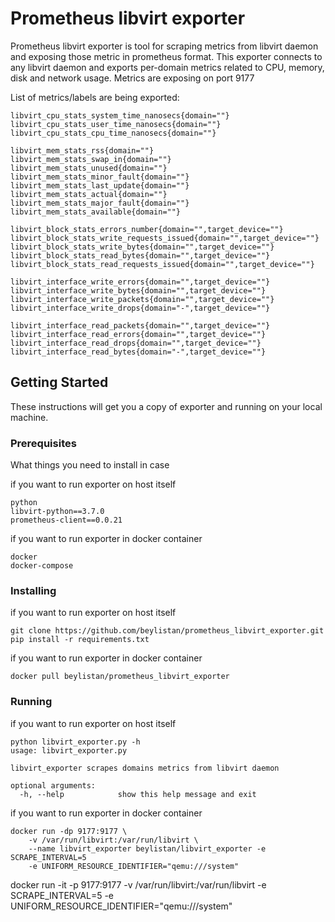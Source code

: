 # Prometheus libvirt exporter

Prometheus libvirt exporter is tool for scraping metrics from libvirt daemon and exposing those metric in prometheus format.
This exporter connects to any libvirt daemon and exports per-domain metrics related to CPU, memory, disk and network usage.
Metrics are exposing on port 9177

List of metrics/labels are being exported:
```
libvirt_cpu_stats_system_time_nanosecs{domain=""}
libvirt_cpu_stats_user_time_nanosecs{domain=""}
libvirt_cpu_stats_cpu_time_nanosecs{domain=""}

libvirt_mem_stats_rss{domain=""}
libvirt_mem_stats_swap_in{domain=""}
libvirt_mem_stats_unused{domain=""}
libvirt_mem_stats_minor_fault{domain=""}
libvirt_mem_stats_last_update{domain=""}
libvirt_mem_stats_actual{domain=""}
libvirt_mem_stats_major_fault{domain=""}
libvirt_mem_stats_available{domain=""}

libvirt_block_stats_errors_number{domain="",target_device=""}
libvirt_block_stats_write_requests_issued{domain="",target_device=""}
libvirt_block_stats_write_bytes{domain="",target_device=""}
libvirt_block_stats_read_bytes{domain="",target_device=""}
libvirt_block_stats_read_requests_issued{domain="",target_device=""}

libvirt_interface_write_errors{domain="",target_device=""}
libvirt_interface_write_bytes{domain="",target_device=""}
libvirt_interface_write_packets{domain="",target_device=""}
libvirt_interface_write_drops{domain="-",target_device=""}

libvirt_interface_read_packets{domain="",target_device=""}
libvirt_interface_read_errors{domain="",target_device=""}
libvirt_interface_read_drops{domain="",target_device=""}
libvirt_interface_read_bytes{domain="-",target_device=""}

```

## Getting Started

These instructions will get you a copy of exporter and running on your local machine.

### Prerequisites

What things you need to install in case  

if you want to run exporter on host itself
```
python
libvirt-python==3.7.0
prometheus-client==0.0.21
```
if you want to run exporter in docker container
```
docker
docker-compose
```
### Installing

if you want to run exporter on host itself
```
git clone https://github.com/beylistan/prometheus_libvirt_exporter.git
pip install -r requirements.txt
```
if you want to run exporter in docker container
```
docker pull beylistan/prometheus_libvirt_exporter
```
### Running
if you want to run exporter on host itself
```
python libvirt_exporter.py -h
usage: libvirt_exporter.py 

libvirt_exporter scrapes domains metrics from libvirt daemon

optional arguments:
  -h, --help            show this help message and exit

```
if you want to run exporter in docker container
```
docker run -dp 9177:9177 \
    -v /var/run/libvirt:/var/run/libvirt \
    --name libvirt_exporter beylistan/libvirt_exporter -e SCRAPE_INTERVAL=5 
    -e UNIFORM_RESOURCE_IDENTIFIER="qemu:///system"
```


docker run -it -p 9177:9177 -v /var/run/libvirt:/var/run/libvirt -e SCRAPE_INTERVAL=5 -e UNIFORM_RESOURCE_IDENTIFIER="qemu:///system" 